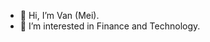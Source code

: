- 👋 Hi, I’m Van (Mei).
- 👀 I’m interested in Finance and Technology.


<!---
meiho13/meiho13 is a ✨ special ✨ repository because its `README.md` (this file) appears on your GitHub profile.
You can click the Preview link to take a look at your changes.
--->
